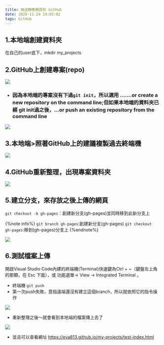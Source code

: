 ```yaml
---
title: 推送靜態網頁到 GitHub
date: 2020-11-24 14:03:02
tags: GitHub
---
```

## 1.本地端創建資料夾

在自己的user底下，mkdir my_projects
## 2.GitHub上創建專案(repo)

![](https://i.imgur.com/4uIw6uY.png)

* ### 因為本地端的專案沒有下過`git init`，所以選用 ....…or create a new repository on the command line;但如果本地端的資料夾已經 git init過之後，…or push an existing repository from the command line

![](https://i.imgur.com/BINSuXP.png)

## 3.本地端>照著GitHub上的建議複製過去終端機

![](https://i.imgur.com/H1N0l14.png)

## 4.GitHub重新整理，出現專案資料夾


![](https://i.imgur.com/4mZXgOJ.png)

## 5.建立分支，來存放之後上傳的網頁

`git checkout -b gh-pages`：創建新分支(gh-pages)並同時移到此新分支上

{%note info%}
`git branch gh-pages`:創建新分支(gh-pages)
`git checkout gh-pages`:移到(gh-pages)分支上
{%endnote%}

![](https://i.imgur.com/85Z04Hv.png)

## 6.測試檔案上傳

開啟Visual Studio Code內建的終端機(Terminal)快速鍵為Ctrl + ~（鍵盤左上角的那顆，在 Esc 下面），或 功能選單-> View -> Integrated Terminal 。

* 終端機 `git push`
* 第一次push失敗，意指遠端還沒有建立這個branch，所以就依照它的指令操作

![](https://i.imgur.com/rmwYC1e.png)

* 重新整理之後～就會看到本地端的檔案傳上去了

![](https://i.imgur.com/yOEEHtV.png)

* 並且可以查看網址
https://eva813.github.io/my-projects/test-index.html
